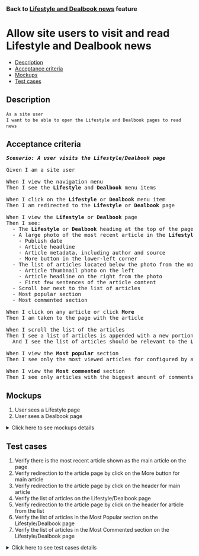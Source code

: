 ### Back to [Lifestyle and Dealbook news](../../) feature

# Allow site users to visit and read Lifestyle and Dealbook news

- [Description](#description)
- [Acceptance criteria](#acceptance-criteria)
- [Mockups](#mockups)
- [Test cases](#test-cases)

## Description

    As a site user
    I want to be able to open the Lifestyle and Dealbook pages to read news

## Acceptance criteria

<pre>
<b><i>Scenario: A user visits the Lifestyle/Dealbook page</i></b>

Given I am a site user

When I view the navigation menu
Then I see the <b>Lifestyle</b> and <b>Dealbook</b> menu items

When I click on the <b>Lifestyle</b> or <b>Dealbook</b> menu item
Then I am redirected to the <b>Lifestyle</b> or <b>Dealbook</b> page

When I view the <b>Lifestyle</b> or <b>Dealbook</b> page
Then I see:
  - The <b>Lifestyle</b> or <b>Dealbook</b> heading at the top of the page
  - A large photo of the most recent article in the <b>Lifestyle</b> or <b>Dealbook</b> category with the square on the right side of the photo that contains:
    - Publish date
    - Article headline
    - Article metadata, including author and source
    - More button in the lower-left corner
  - The list of articles located below the photo from the most recent article including: 
    - Article thumbnail photo on the left
    - Article headline on the right from the photo
    - First few sentences of the article content
  - Scroll bar next to the list of articles
  - Most popular section
  - Most commented section

When I click on any article or click <b>More</b>
Then I am taken to the page with the article

When I scroll the list of the articles
Then I see a list of articles is appended with a new portion of articles
  And I see the list of articles should be relevant to the <b>Lifestyle</b> or <b>Dealbook</b> topics

When I view the <b>Most popular</b> section
Then I see only the most viewed articles for configured by admin period from the <b>Lifestyle</b> or <b>Dealbook</b>

When I view the <b>Most commented</b> section
Then I see only articles with the biggest amount of comments for configured by admin period from the lifestyle
</pre>

## Mockups

1. User sees a Lifestyle page
1. User sees a Dealbook page

<details>
  <summary>Click here to see mockups details</summary>

**1. User sees a Lifestyle page:**

![User sees a Lifestyle page](/products/sport_news_portal/web_application_features/lifestyle_dealbook_news/images/lifestyle_user_page.png)

**2. User sees a Dealbook page:**

![User sees a Dealbook page](/products/sport_news_portal/web_application_features/lifestyle_dealbook_news/images/dealbook_user_page.png)

</details>

## Test cases

1. Verify there is the most recent article shown as the main article on the page
2. Verify redirection to the article page by click on the More button for main article
3. Verify redirection to the article page by click on the header for main article
4. Verify the list of articles on the Lifestyle/Dealbook page
5. Verify redirection to the article page by click on the header for article from the list
6. Verify the list of articles in the Most Popular section on the Lifestyle/Dealbook page
7. Verify the list of articles in the Most Commented section on the Lifestyle/Dealbook page

<details>
  <summary>Click here to see test cases details</summary>

### **#1. Verify there is the most recent article shown as the main article on the page**

|Preconditions|Steps|Expected result
--------------|-----|----------
|- User is on the <b>Lifestyle/Dealbook</b> page|1) Examine the main article on the page|1) The main article is the most recent article from the lifestyle/dealbook. It is shown as large photo with the square on the right side of the photo that contains Publish date, Article headline, Article metadata, including author and source, More button in the lower-left corner|

### **#2. Verify redirection to the article page by click on the More button for main article**

|Preconditions|Steps|Expected result
--------------|-----|----------
|- User is on the <b>Lifestyle/Dealbook</b> page|1) Click the <b>More</b> button for the main article|1) User is redirected to the appropriate article page|

### **#3. Verify redirection to the article page by click on the header for main article**

|Preconditions|Steps|Expected result
--------------|-----|----------
|- User is on the <b>Lifestyle/Dealbook</b> page|1) Click the header for the main article|1) User is redirected to the appropriate article page|

### **#4. Verify the list of articles on the Lifestyle/Dealbook page**

|Preconditions|Steps|Expected result
--------------|-----|----------
|- User is on the <b>Lifestyle/Dealbook</b> page|1) Examine the list of articles|1) The list of articles is formed according to the <b>Lifestyle/Dealbook</b>|

### **#5. Verify redirection to the article page by click on the header for article from the list**

|Preconditions|Steps|Expected result
--------------|-----|----------
|- User is on the <b>Lifestyle/Dealbook</b> page|1) Click the header for the any article from the list|1) User is redirected to the appropriate article page|

### **#6. Verify the list of articles in the Most Popular section on the Lifestyle/Dealbook page**

|Preconditions|Steps|Expected result
--------------|-----|----------
|- User is on the <b>Lifestyle/Dealbook</b> page|1) Examine the list of articles in the <b>Most popular</b> section|1) The list of most viewed articles is formed according to the <b>Lifestyle/Dealbook</b> and for the period configured by admin for the <b>Most popular</b> section|

### **#7. Verify the list of articles in the Most Commented section on the Lifestyle/Dealbook page**

|Preconditions|Steps|Expected result
--------------|-----|----------
|- User is on the <b>Lifestyle/Dealbook</b> page|1) Examine the list of articles in the <b>Most commented</b> section|1) The list of most commented articles is formed according to the <b>Lifestyle/Dealbook</b> and for the period configured by admin for the <b>Most commented</b> section|
</details>
